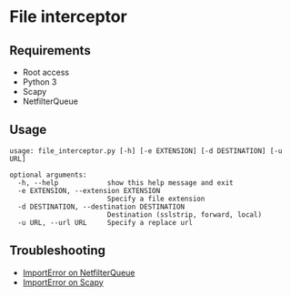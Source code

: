 # File interceptor

## Requirements

* Root access
* Python 3
* Scapy
* NetfilterQueue

## Usage

```shell
usage: file_interceptor.py [-h] [-e EXTENSION] [-d DESTINATION] [-u URL]

optional arguments:
  -h, --help            show this help message and exit
  -e EXTENSION, --extension EXTENSION
                        Specify a file extension
  -d DESTINATION, --destination DESTINATION
                        Destination (sslstrip, forward, local)
  -u URL, --url URL     Specify a replace url
```

## Troubleshooting

* [ImportError on NetfilterQueue](https://github.com/tymyrddin/ymrir/wiki/netfilterqueue.md)
* [ImportError on Scapy](https://github.com/tymyrddin/ymrir/wiki/scapy.md)